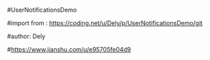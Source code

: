 #UserNotificationsDemo

#import from : https://coding.net/u/Dely/p/UserNotificationsDemo/git

#author: Dely

#https://www.jianshu.com/u/e95705fe04d9
